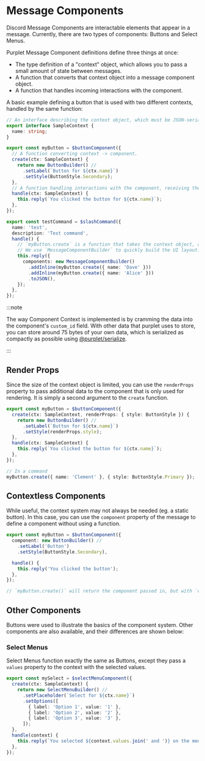 # Message Components

Discord Message Components are interactable elements that appear in a message. Currently, there are two types of components: Buttons and Select Menus.

Purplet Message Component definitions define three things at once:

- The type definition of a "context" object, which allows you to pass a small amount of state between messages.
- A function that converts that context object into a message component object.
- A function that handles incoming interactions with the component.

A basic example defining a button that is used with two different contexts, handled by the same function:

```ts title='src/features/message-component.ts'
// An interface describing the context object, which must be JSON-serializable.
export interface SampleContext {
  name: string;
}

export const myButton = $buttonComponent({
  // A function converting context -> component.
  create(ctx: SampleContext) {
    return new ButtonBuilder() //
      .setLabel(`Button for ${ctx.name}`)
      .setStyle(ButtonStyle.Secondary);
  },
  // A function handling interactions with the component, receiving the context object.
  handle(ctx: SampleContext) {
    this.reply(`You clicked the button for ${ctx.name}`);
  },
});

export const testCommand = $slashCommand({
  name: 'test',
  description: 'Test command',
  handle() {
    // `myButton.create` is a function that takes the context object, and returns a component.
    // We use `MessageComponentBuilder` to quickly build the UI layout.
    this.reply({
      components: new MessageComponentBuilder()
        .addInline(myButton.create({ name: 'Dave' }))
        .addInline(myButton.create({ name: 'Alice' }))
        .toJSON(),
    });
  },
});
```

:::note

The way Component Context is implemented is by cramming the data into the component's `custom_id` field. With other data that purplet uses to store, you can store around 75 bytes of your own data, which is serialized as compactly as possible using [@purplet/serialize](https://github.com/CRBT-Team/Purplet/tree/main/packages/serialize).

:::

## Render Props

Since the size of the context object is limited, you can use the `renderProps` property to pass additional data to the component that is only used for rendering. It is simply a second argument to the `create` function.

```ts
export const myButton = $buttonComponent({
  create(ctx: SampleContext, renderProps: { style: ButtonStyle }) {
    return new ButtonBuilder() //
      .setLabel(`Button for ${ctx.name}`)
      .setStyle(renderProps.style);
  },
  handle(ctx: SampleContext) {
    this.reply(`You clicked the button for ${ctx.name}`);
  },
});

// In a command
myButton.create({ name: 'Clement' }, { style: ButtonStyle.Primary });
```

## Contextless Components

While useful, the context system may not always be needed (eg. a static button). In this case, you can use the `component` property of the message to define a component without using a function.

```ts
export const myButton = $buttonComponent({
  component: new ButtonBuilder() //
    .setLabel('Button')
    .setStyle(ButtonStyle.Secondary),

  handle() {
    this.reply('You clicked the button');
  },
});

// `myButton.create()` will return the component passed in, but with `custom_id` set properly.
```

## Other Components

Buttons were used to illustrate the basics of the component system. Other components are also available, and their differences are shown below:

### Select Menus

Select Menus function exactly the same as Buttons, except they pass a `values` property to the context with the selected values.

```ts
export const mySelect = $selectMenuComponent({
  create(ctx: SampleContext) {
    return new SelectMenuBuilder() //
      .setPlaceholder(`Select for ${ctx.name}`)
      .setOptions([
        { label: 'Option 1', value: '1' },
        { label: 'Option 2', value: '2' },
        { label: 'Option 3', value: '3' },
      ]);
  },
  handle(context) {
    this.reply(`You selected ${context.values.join(' and ')} on the menu for ${context.name}`);
  },
});
```
